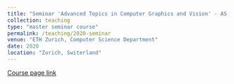 ```yaml
---
title: "Seminar 'Advanced Topics in Computer Graphics and Vision' - AS 20"
collection: teaching
type: "master seminar course"
permalink: /teaching/2020-seminar
venue: "ETH Zurich, Computer Science Department"
date: 2020
location: "Zurich, Switerland"
---
```


[Course page link](https://cgl.ethz.ch/teaching/seminarAS20/home.php)